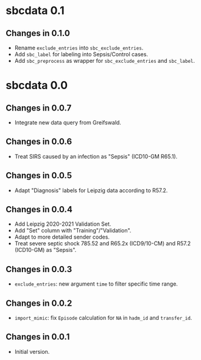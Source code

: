 # sbcdata 0.1

## Changes in 0.1.0

- Rename `exclude_entries` into `sbc_exclude_entries`.
- Add `sbc_label` for labeling into Sepsis/Control cases.
- Add `sbc_preprocess` as wrapper for `sbc_exclude_entries` and `sbc_label`.

# sbcdata 0.0

## Changes in 0.0.7

- Integrate new data query from Greifswald.

## Changes in 0.0.6

- Treat SIRS caused by an infection as "Sepsis" (ICD10-GM R65.1).

## Changes in 0.0.5

- Adapt "Diagnosis" labels for Leipzig data according to R57.2.

## Changes in 0.0.4

- Add Leipzig 2020-2021 Validation Set.
- Add "Set" column with "Training"/"Validation".
- Adapt to more detailed sender codes.
- Treat severe septic shock 785.52 and R65.2x (ICD9/10-CM) and
  R57.2 (ICD10-GM) as "Sepsis".

## Changes in 0.0.3

- `exclude_entries`: new argument `time` to filter specific time range.

## Changes in 0.0.2

- `import_mimic`: fix `Episode` calculation for `NA` in
  `hadm_id` and `transfer_id`.

## Changes in 0.0.1

- Initial version.
